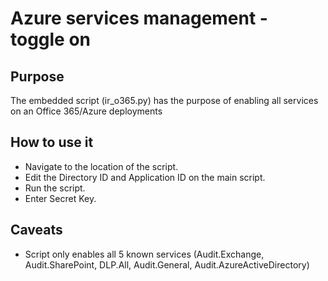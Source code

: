 # Azure services management - toggle on

## Purpose

The embedded script (ir_o365.py) has the purpose of enabling all services
on an Office 365/Azure deployments

## How to use it

- Navigate to the location of the script.
- Edit the Directory ID and Application ID on the main script.
- Run the script.
- Enter Secret Key.

## Caveats

- Script only enables all 5 known services (Audit.Exchange, Audit.SharePoint, DLP.All, Audit.General, Audit.AzureActiveDirectory)
